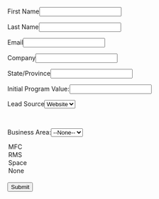 <!--  ----------------------------------------------------------------------  -->
<!--  NOTE: Please add the following <META> element to your page <HEAD>.      -->
<!--  If necessary, please modify the charset parameter to specify the        -->
<!--  character set of your HTML page.                                        -->
<!--  ----------------------------------------------------------------------  -->

<META HTTP-EQUIV="Content-type" CONTENT="text/html; charset=UTF-8">

<!--  ----------------------------------------------------------------------  -->
<!--  NOTE: Please add the following <FORM> element to your page.             -->
<!--  ----------------------------------------------------------------------  -->

<form action="https://test.salesforce.com/servlet/servlet.WebToLead?encoding=UTF-8" method="POST">

<input type=hidden name="oid" value="00D3R0000008hfP">
<input type=hidden name="retURL" value="https://www.lockheedmartin.com/en-us/index.html">

<!--  ----------------------------------------------------------------------  -->
<!--  NOTE: These fields are optional debugging elements. Please uncomment    -->
<!--  these lines if you wish to test in debug mode.                          -->
<!--  <input type="hidden" name="debug" value=1>                              -->
<!--  <input type="hidden" name="debugEmail"                                  -->
<!--  value="jdelucas@salesforce.com">                                        -->
<!--  ----------------------------------------------------------------------  -->

<label for="first_name">First Name</label><input  id="first_name" maxlength="40" name="first_name" size="20" type="text" /><br>

<label for="last_name">Last Name</label><input  id="last_name" maxlength="80" name="last_name" size="20" type="text" /><br>

<label for="email">Email</label><input  id="email" maxlength="80" name="email" size="20" type="text" /><br>

<label for="company">Company</label><input  id="company" maxlength="40" name="company" size="20" type="text" /><br>

<label for="state">State/Province</label><input  id="state" maxlength="20" name="state" size="20" type="text" /><br>

Initial Program Value:<input  id="00N3R000000uXgY" name="00N3R000000uXgY" size="20" type="text" /><br>

<label for="lead_source">Lead Source</label><select  id="lead_source" name="lead_source"> <input type="hidden" name="lead_source"> <option value=<option value="Website">Website</option>

</select><br>
  

Business Area:<select  id="00N3R000000uXgd" name="00N3R000000uXgd" title="Business Area"><option value="">--None--</option><option value="Aero">Aero</option>
<option value="MFC">MFC</option>
<option value="RMS">RMS</option>
<option value="Space">Space</option>
<option value="None">None</option>
</select><br>
<input type="submit" name="submit">

</form>
